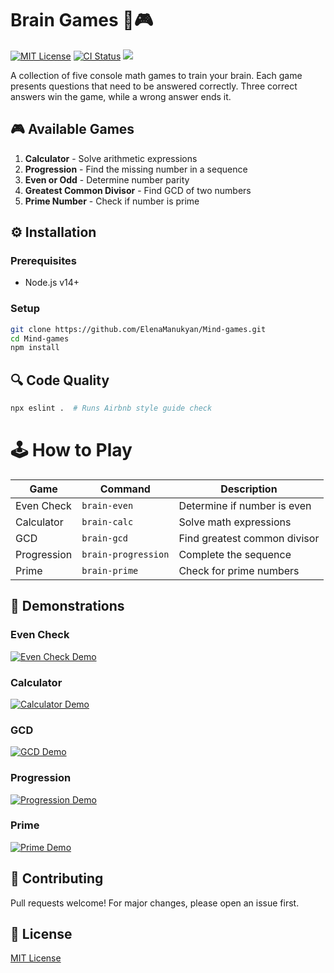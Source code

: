 # Brain Games 🧠🎮

[![MIT License](https://img.shields.io/badge/license-MIT-blue.svg)](https://opensource.org/licenses/MIT)
[![CI Status](https://github.com/SierraMoiseevna/frontend-project-44/actions/workflows/hexlet-check.yml/badge.svg)](https://github.com/SierraMoiseevna/frontend-project-44/actions)
<a href="https://codeclimate.com/github/SierraMoiseevna/frontend-project-44/maintainability"><img src="https://api.codeclimate.com/v1/badges/6af649e830b701eac8da/maintainability" /></a>

A collection of five console math games to train your brain. Each game presents questions that need to be answered correctly. Three correct answers win the game, while a wrong answer ends it.

## 🎮 Available Games

1. **Calculator** - Solve arithmetic expressions
2. **Progression** - Find the missing number in a sequence
3. **Even or Odd** - Determine number parity
4. **Greatest Common Divisor** - Find GCD of two numbers
5. **Prime Number** - Check if number is prime

## ⚙️ Installation

### Prerequisites
- Node.js v14+

### Setup
```bash
git clone https://github.com/ElenaManukyan/Mind-games.git
cd Mind-games
npm install
```
## 🔍 Code Quality

```bash
npx eslint .  # Runs Airbnb style guide check
```  
# 🕹️ How to Play

| Game          | Command            | Description                          |
|---------------|--------------------|--------------------------------------|
| Even Check    | `brain-even`       | Determine if number is even          |
| Calculator    | `brain-calc`       | Solve math expressions               |
| GCD           | `brain-gcd`        | Find greatest common divisor         |
| Progression   | `brain-progression`| Complete the sequence                |
| Prime         | `brain-prime`      | Check for prime numbers              |

## 🎥 Demonstrations

### Even Check
[![Even Check Demo](https://asciinema.org/a/635698.svg)](https://asciinema.org/a/635698)

### Calculator
[![Calculator Demo](https://asciinema.org/a/636163.svg)](https://asciinema.org/a/636163)

### GCD
[![GCD Demo](https://asciinema.org/a/636232.svg)](https://asciinema.org/a/636232)

### Progression
[![Progression Demo](https://asciinema.org/a/636250.svg)](https://asciinema.org/a/636250)

### Prime
[![Prime Demo](https://asciinema.org/a/0A1eVHAXCze9Y9ZcqNhMenLrH.svg)](https://asciinema.org/a/0A1eVHAXCze9Y9ZcqNhMenLrH)

## 🤝 Contributing

Pull requests welcome! For major changes, please open an issue first.

## 📜 License

[MIT License](LICENSE)
